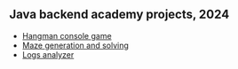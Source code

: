 ## Java backend academy projects, 2024
- [Hangman console game](backend_academy_2024_project_1-java-IlyinVyacheslav)
- [Maze generation and solving](backend_academy_2024_project_2-java-IlyinVyacheslav)
- [Logs analyzer](backend_academy_2024_project_3-java-IlyinVyacheslav)